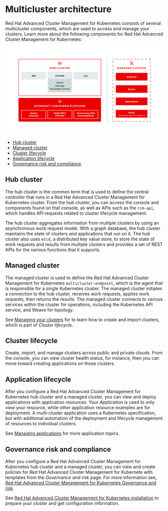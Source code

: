 # Multicluster architecture

Red Hat Advanced Cluster Management for Kubernetes consists of several multicluster components, which are used to access and manage your clusters. Learn more about the following components for Red Hat Advanced Cluster Management for Kubernetes:

![Architecture diagram](RHACM-arch.png)

  - [Hub cluster](#hub-cluster)
  - [Managed cluster](#managed-cluster)
  - [Cluster lifecycle](#cluster-lifecycle)
  - [Application lifecycle](#application-lifecycle)
  - [Governance risk and compliance](#Governance-risk-and-compliance)

## Hub cluster

The hub cluster is the common term that is used to define the central controller that runs in a Red Hat Advanced Cluster Management for Kubernetes cluster. From the hub cluster, you can access the console and components found on that console, as well as APIs such as the `rcm-api`, which handles API requests related to cluster lifecycle management.

The hub cluster aggregates information from multiple clusters by using an asynchronous work request model. With a graph database, the hub cluster maintains the state of clusters and applications that run on it. The hub cluster also uses `etcd`, a distributed key value store, to store the state of work requests and results from multiple clusters and provides a set of REST APIs for the various functions that it supports.

## Managed cluster

The managed cluster is used to define the Red Hat Advanced Cluster Management for Kubernetes `multicluster-endpoint`, which is the agent that is responsible for a single Kubernetes cluster. The managed cluster initiates a connection to the hub cluster, receives work requests, applies work requests, then returns the results. The managed cluster connects to various services within the cluster for operations, including the Kubernetes API service, and Weave for topology.

See [Managing your clusters](../manage_cluster/intro.md) for to learn how to create and import clusters, which is part of _Cluster lifecycle_.

## Cluster lifecycle

Create, import, and manage clusters across public and private clouds. From the console, you can view cluster health status, for instance, then you can move toward creating applications on those clusters.

## Application lifecycle

After you configure a Red Hat Advanced Cluster Management for Kubernetes hub cluster and a managed cluster, you can view and deploy applications with application resources. Your _Application_ is used to only _view_ your resource, while other application resource examples are for deployment. A multi-cluster application uses a Kubernetes specification, but with additional automation of the deployment and lifecycle management of resources to individual clusters.

See [Managing applications](../manage_applications/overview.md) for more application topics.

## Governance risk and compliance

After you configure a Red Hat Advanced Cluster Management for Kubernetes hub cluster and a managed cluster, you can view and create policies for Red Hat Advanced Cluster Management for Kubernete with templates from the _Governance and risk_ page. For more information see, [Red Hat Advanced Cluster Management for Kubernetes Governance and risk](../governance/compliance_intro.md).

See [Red Hat Advanced Cluster Management for Kubernetes installation](../install/overview.md) to prepare your cluster and get configuration information.
